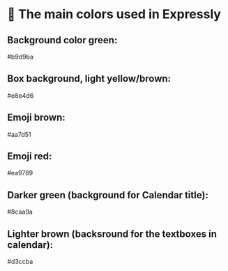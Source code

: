 # 🎨 The main colors used in Expressly

## Background color green:

#b9d9ba

## Box background, light yellow/brown:

#e8e4d6

## Emoji brown:

#aa7d51

## Emoji red:

#ea9789

## Darker green (background for Calendar title):

#8caa9a

## Lighter brown (backsround for the textboxes in calendar):

#d3ccba
